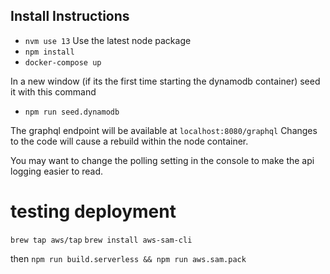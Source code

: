 ## Install Instructions

- `nvm use 13` Use the latest node package
- `npm install`
- `docker-compose up`

In a new window (if its the first time starting the dynamodb container) seed it with this command

- `npm run seed.dynamodb`

The graphql endpoint will be available at `localhost:8080/graphql` Changes to the code will cause a rebuild within the node container.

You may want to change the polling setting in the console to make the api logging easier to read.

# testing deployment

`brew tap aws/tap`
`brew install aws-sam-cli`

then `npm run build.serverless && npm run aws.sam.pack`
